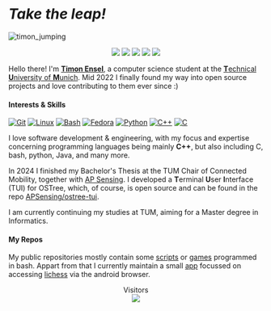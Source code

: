 # *Take the leap!*
![timon_jumping](https://github.com/user-attachments/assets/7d3c6d3b-61fc-4912-a6ad-374c6caaab39)

<p align="center">
  <a href="mailto:timon.ensel@tum.de?body=
                        %0A%0A_________________________
                        %0AContact%20Mail%20through%20GitHub"><img src="https://img.shields.io/badge/-timon.ensel%40tum.de-red?logo=mail.ru&logoColor=white"></img></a>
  <a href="https://timon-ensel.de"><img src="https://img.shields.io/badge/-timon--ensel.de-orange?logo=onnx&logoColor=white"></img></a>
  <a href="https://github.com/forgottosave/"><img src="https://img.shields.io/badge/-forgottosave-gray?logo=github&logoColor=white"></img></a>
  <a href="[https://www.linkedin.com/in/timon-ensel/](https://open.spotify.com/user/31yuxsvhatkaxdjcbjozsuogal4e?si=zp2niVlYSWqfn_ZSPCmkGg)"><img src="https://img.shields.io/badge/Tvlp_Hpe-1ED760?logo=spotify&logoColor=white"></img></a>
  <a href="https://www.linkedin.com/in/timon-ensel/"><img src="https://img.shields.io/badge/-timon--ensel-blue?logo=Linkedin&logoColor=white&link=https://www.linkedin.com/in/timon-ensel/"></img></a>
</br>
</p>

Hello there! I'm [**Timon Ensel**](https://timon-ensel.de), a computer science student at the [**T**echnical **U**niversity of **M**unich](https://www.tum.de/).
Mid 2022 I finally found my way into open source projects and love contributing to them ever since :)

#### Interests & Skills

[![Git](https://img.shields.io/badge/Git-F05032?logo=git&logoColor=fff)](#)
[![Linux](https://img.shields.io/badge/Linux-FCC624?logo=linux&logoColor=black)](#)
[![Bash](https://img.shields.io/badge/Bash-4EAA25?logo=gnubash&logoColor=fff)](#)
[![Fedora](https://img.shields.io/badge/Fedora-51A2DA?logo=fedora&logoColor=fff)](#)
[![Python](https://img.shields.io/badge/Python-3776AB?logo=python&logoColor=fff)](#)
[![C++](https://img.shields.io/badge/C++-%2300599C.svg?logo=c%2B%2B&logoColor=white)](#)
[![C](https://img.shields.io/badge/C-00599C?logo=c&logoColor=white)](#)

I love software development & engineering, with my focus and expertise concerning programming languages being mainly **C++**, but also including C, bash, python, Java, and many more.

In 2024 I finished my Bachelor's Thesis at the TUM Chair of Connected Mobility, together with [AP Sensing](https://www.apsensing.com/). I developed a **T**erminal **U**ser **I**nterface (TUI) for OSTree, which, of course, is open source and can be found in the repo [APSensing/ostree-tui](https://github.com/AP-Sensing/ostree-tui).

I am currently continuing my studies at TUM, aiming for a Master degree in Informatics.

#### My Repos
My public repositories mostly contain some [scripts](https://github.com/forgottosave/obsidian-link-converter) or [games](https://github.com/forgottosave/snash) programmed in bash. Appart from that I currently maintain a small [app](https://github.com/forgottosave/LichessWebApp) focussed on accessing [lichess](https://github.com/lichess-org) via the android browser.

<p align="center"> 
  Visitors<br>
  <img src="https://profile-counter.glitch.me/forgottosave/count.svg" />
</p>

<!---
This file (forgottosave/forgottosave/README.md) appears on my GitHub profile btw :)
--->
